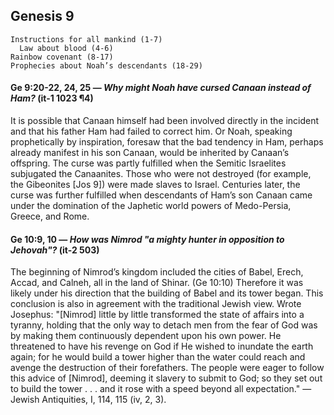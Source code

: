 ## Genesis 9

```
Instructions for all mankind (1-7)
  Law about blood (4-6)
Rainbow covenant (8-17)
Prophecies about Noah’s descendants (18-29)
```

#### Ge 9:20-22, 24, 25 ​— *Why might Noah have cursed Canaan instead of Ham?* (it-1 1023 ¶4)

It is possible that Canaan himself had been involved directly in the incident and that his father Ham had failed to correct him. Or Noah, speaking prophetically by inspiration, foresaw that the bad tendency in Ham, perhaps already manifest in his son Canaan, would be inherited by Canaan’s offspring. The curse was partly fulfilled when the Semitic Israelites subjugated the Canaanites. Those who were not destroyed (for example, the Gibeonites [Jos 9]) were made slaves to Israel. Centuries later, the curse was further fulfilled when descendants of Ham’s son Canaan came under the domination of the Japhetic world powers of Medo-Persia, Greece, and Rome.

#### Ge 10:9, 10 ​— *How was Nimrod "a mighty hunter in opposition to Jehovah"?* (it-2 503)

The beginning of Nimrod’s kingdom included the cities of Babel, Erech, Accad, and Calneh, all in the land of Shinar. (Ge 10:10) Therefore it was likely under his direction that the building of Babel and its tower began. This conclusion is also in agreement with the traditional Jewish view. Wrote Josephus: "[Nimrod] little by little transformed the state of affairs into a tyranny, holding that the only way to detach men from the fear of God was by making them continuously dependent upon his own power. He threatened to have his revenge on God if He wished to inundate the earth again; for he would build a tower higher than the water could reach and avenge the destruction of their forefathers. The people were eager to follow this advice of [Nimrod], deeming it slavery to submit to God; so they set out to build the tower . . . and it rose with a speed beyond all expectation." ​— Jewish Antiquities, I, 114, 115 (iv, 2, 3).
